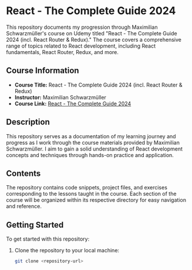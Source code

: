 # React - The Complete Guide 2024

This repository documents my progression through Maximilian Schwarzmüller's course on Udemy titled "React - The Complete Guide 2024 (incl. React Router & Redux)." The course covers a comprehensive range of topics related to React development, including React fundamentals, React Router, Redux, and more.

## Course Information

- **Course Title:** React - The Complete Guide 2024 (incl. React Router & Redux)
- **Instructor:** Maximilian Schwarzmüller
- **Course Link:** [React - The Complete Guide 2024](https://www.udemy.com/course/react-the-complete-guide-incl-redux/)

## Description

This repository serves as a documentation of my learning journey and progress as I work through the course materials provided by Maximilian Schwarzmüller. I aim to gain a solid understanding of React development concepts and techniques through hands-on practice and application.

## Contents

The repository contains code snippets, project files, and exercises corresponding to the lessons taught in the course. Each section of the course will be organized within its respective directory for easy navigation and reference.

## Getting Started

To get started with this repository:

1. Clone the repository to your local machine:

   ```bash
   git clone <repository-url>
